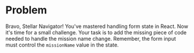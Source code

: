 # Problem
Bravo, Stellar Navigator! You've mastered handling form state in React. Now it's 
time for a small challenge. Your task is to add the missing piece of code needed 
to handle the mission name change. Remember, the form input must control the `missionName` value in the state.

